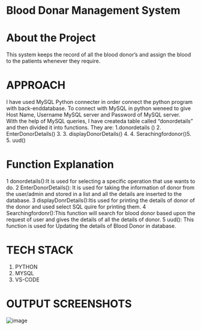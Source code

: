 # Blood Donar Management System

# About the Project

This system keeps the record of all the blood donor’s and assign the blood to the patients whenever they require.

# APPROACH 

I have used MySQL Python connecter in order connect the python program with back-enddatabase. 
To connect with MySQL in  python  weneed  to  give  Host  Name, Username  MySQL  server  and  Password  of MySQL  server.  
With  the  help of  MySQL queries, I have createda  table  called “donordetails” and then divided it into functions.
They are:
1.donordetails () 
2. EnterDonorDetails()
3. 3. displayDonorDetails()
4. 4. Serachingfordonor()5. 
5. uud()

# Function Explanation

1 donordetails():It is used for selecting a specific operation that use wants to do.
2  EnterDonorDetails(): It  is  used  for  taking  the  information  of  donor  from  the user/admin and stored in a list and all 
the details are inserted to the database.
3 displayDonrDetails():Itis used for printing the details of donor of the donor and used select SQL quire for printing them.
4  Searchingfordonr():This  function  will  search  for  blood  donor  based  upon  the request of user and gives the details of all the details of donor.
5 uud(): This function is used for Updating the details of Blood Donor in database.

# TECH STACK

1. PYTHON
2. MYSQL
3. VS-CODE

# OUTPUT SCREENSHOTS

![image](https://user-images.githubusercontent.com/82095877/162563339-74a7c6d9-c09d-4d8c-bbc0-d5aa51f1669a.png)


